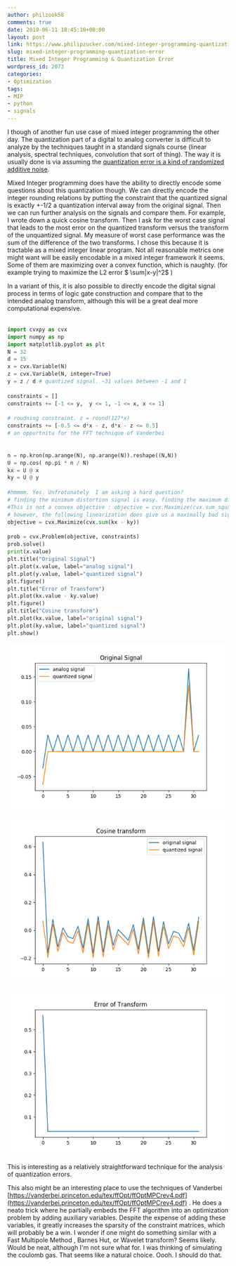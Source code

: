 ```yaml
---
author: philzook58
comments: true
date: 2019-06-11 18:45:10+00:00
layout: post
link: https://www.philipzucker.com/mixed-integer-programming-quantization-error/
slug: mixed-integer-programming-quantization-error
title: Mixed Integer Programming & Quantization Error
wordpress_id: 2073
categories:
- Optimization
tags:
- MIP
- python
- signals
---
```





I though of another fun use case of mixed integer programming the other day. The quantization part of a digital to analog converter is difficult to analyze by the techniques taught in a standard signals course (linear analysis, spectral techniques, convolution that sort of thing). The way it is usually done is via assuming the [quantization error is a kind of randomized additive noise](https://en.wikipedia.org/wiki/Quantization_(signal_processing)). 







Mixed Integer programming  does have the ability to directly encode some questions about this quantization though. We can directly encode the integer rounding relations by putting the constraint that the quantized signal is exactly +-1/2 a quantization interval away from the original signal. Then we can run further analysis on the signals and compare them. For example, I wrote down a quick cosine transform. Then I ask for the worst case signal that leads to the most error on the quantized transform versus the transform of the unquantized signal. My measure of worst case performance was the sum of the difference of the two transforms. I chose this because it is tractable as a mixed integer linear program. Not all reasonable metrics one might want will be easily encodable in a mixed integer framework it seems. Some of them are maximizing over a convex function, which is naughty. (for example trying to maximize the L2 error $ \sum\|x-y\|^2$ )







  In a variant of this, it is also possible to directly encode the digital signal process in terms of logic gate construction and compare that to the intended analog transform, although this will be a great deal more computational expensive. 












    
    
```python

import cvxpy as cvx
import numpy as np
import matplotlib.pyplot as plt
N = 32
d = 15
x = cvx.Variable(N)
z = cvx.Variable(N, integer=True)
y = z / d # quantized signal. ~31 values between -1 and 1

constraints = []
constraints += [-1 <= y,  y <= 1, -1 <= x, x <= 1]

# roudning constraint. z = round(127*x)
constraints += [-0.5 <= d*x - z, d*x - z <= 0.5] 
# an oppurtnitu for the FFT technique of Vanderbei


n = np.kron(np.arange(N), np.arange(N)).reshape((N,N))
U = np.cos( np.pi * n / N)
kx = U @ x  
ky = U @ y

#hmmmm. Yes. Unfrotunately  I am asking a hard question?
# finding the minimum distortion signal is easy. finding the maximum distortion appears to be hard.
#This is not a convex objective : objective = cvx.Maximize(cvx.sum_squares(kx - ky))
# however, the following linearization does give us a maximally bad signal in a sense.
objective = cvx.Maximize(cvx.sum(kx - ky))

prob = cvx.Problem(objective, constraints)
prob.solve()
print(x.value)
plt.title("Original Signal")
plt.plot(x.value, label="analog signal")
plt.plot(y.value, label="quantized signal")
plt.figure()
plt.title("Error of Transform")
plt.plot(kx.value - ky.value)
plt.figure()
plt.title("Cosine transform")
plt.plot(kx.value, label="original signal")
plt.plot(ky.value, label="quantized signal")
plt.show()
```






![](/assets/quant1.png)



![](/assets/quant2.png)



![](/assets/quant3.png)





This is interesting as a relatively straightforward technique for the analysis of quantization errors. 







This also might be an interesting place to use the techniques of Vanderbei  [https://vanderbei.princeton.edu/tex/ffOpt/ffOptMPCrev4.pdf](https://vanderbei.princeton.edu/tex/ffOpt/ffOptMPCrev4.pdf) .  He does a neato trick where he partially embeds the FFT algorithm into  an optimization problem by adding auxiliary variables. Despite the  expense of adding these variables, it greatly increases the sparsity of  the constraint matrices, which will probably be a win. I wonder if one  might do something similar with a Fast Multipole Method , Barnes Hut, or Wavelet transform? Seems likely. Would be neat, although I'm not sure what for. I was thinking of simulating the coulomb gas. That seems like a natural choice. Oooh. I should do that.










